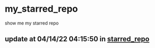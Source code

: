 # my_starred_repo
show me my starred repo

update at 04/14/22 04:15:50 in [starred_repo](./index.html)
---

